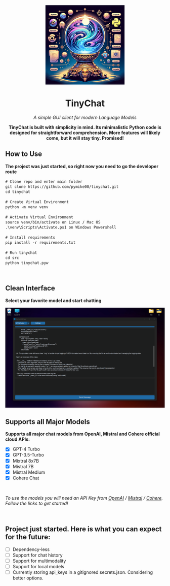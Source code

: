 <div align="center">
<img height="250" src="./assets/tinychat.png">

<h1>TinyChat</h1>

*A simple GUI client for modern Language Models*

**TinyChat is built with simplicity in mind. Its minimalistic Python code is designed for straightforward comprehension. More features will likely come, but it will stay tiny. Promised!**
</div>


## How to Use
**The project was just started, so right now you need to go the developer route**


```
# Clone repo and enter main folder
git clone https://github.com/pymike00/tinychat.git
cd tinychat

# Create Virtual Environment
python -m venv venv

# Activate Virtual Environment
source venv/bin/activate on Linux / Mac OS
.\venv\Scripts\Activate.ps1 on Windows Powershell

# Install requirements
pip install -r requirements.txt

# Run tinychat
cd src
python tinychat.pyw
```

<br>

## Clean Interface
**Select your favorite model and start chatting**

<img src="./assets/tinychat-two.png">

## Supports all Major Models
**Supports all major chat models from OpenAI, Mistral and Cohere official cloud APIs:**

- [x] GPT-4 Turbo
- [x] GPT-3.5-Turbo
- [x] Mixtral 8x7B
- [x] Mistral 7B
- [x] Mistral Medium
- [x] Cohere Chat

<br>

*To use the models you will need an API Key from <a href="https://platform.openai.com/api-keys">OpenAI</a> / <a href="https://console.mistral.ai/user/api-keys/">Mistral</a> / <a href="https://dashboard.cohere.com/api-keys/">Cohere</a>. Follow the links to get started!*



<br>

## Project just started. Here is what you can expect for the future:

- [ ] Dependency-less
- [ ] Support for chat history
- [ ] Support for multimodality
- [ ] Support for local models
- [ ] Currently storing api_keys in a gitignored secrets.json. Considering better options.